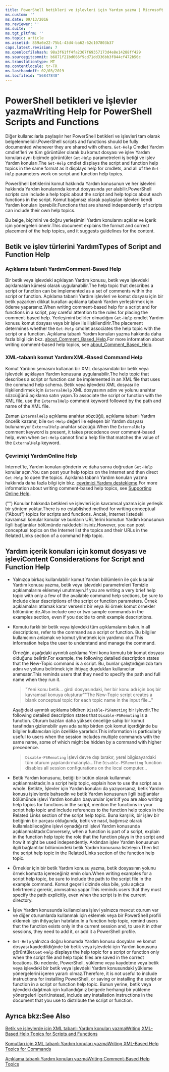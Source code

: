 ```yaml
---
title: PowerShell betikleri ve işlevleri için Yardım yazma | Microsoft Docs
ms.custom: ''
ms.date: 09/13/2016
ms.reviewer: ''
ms.suite: ''
ms.tgt_pltfrm: ''
ms.topic: article
ms.assetid: 859a6e22-75b1-43d4-ba62-62c107803b37
caps.latest.revision: 7
ms.openlocfilehash: 98a3f61ff4fa2367f69357173d4e8e14288ff429
ms.sourcegitcommit: b6871f21bd666f9cd71dd336bb3f844cf472b56c
ms.translationtype: MT
ms.contentlocale: tr-TR
ms.lasthandoff: 02/03/2019
ms.locfileid: "56847848"
---
```

# <a name="writing-help-for-powershell-scripts-and-functions"></a><span data-ttu-id="61e49-102">PowerShell betikleri ve İşlevler yazma</span><span class="sxs-lookup"><span data-stu-id="61e49-102">Writing Help for PowerShell Scripts and Functions</span></span>

<span data-ttu-id="61e49-103">Diğer kullanıcılarla paylaşılır her PowerShell betikleri ve işlevleri tam olarak belgelenmelidir.</span><span class="sxs-lookup"><span data-stu-id="61e49-103">PowerShell scripts and functions should be fully documented whenever they are shared with others.</span></span>
<span data-ttu-id="61e49-104">`Get-Help` Cmdlet Yardım cmdlet'leri ve tüm görüntüler olarak bu komut dosyası ve işlev Yardım konuları aynı biçimde görüntüler `Get-Help` parametreleri iş betiği ve işlev Yardım konuları.</span><span class="sxs-lookup"><span data-stu-id="61e49-104">The `Get-Help` cmdlet displays the script and function help topics in the same format as it displays help for cmdlets, and all of the `Get-Help` parameters work on script and function help topics.</span></span>

<span data-ttu-id="61e49-105">PowerShell betiklerini komut hakkında Yardım konusunun ve her işlevleri hakkında Yardım konularında komut dosyasında yer alabilir.</span><span class="sxs-lookup"><span data-stu-id="61e49-105">PowerShell scripts can include a help topic about the script and help topics about each functions in the script.</span></span>
<span data-ttu-id="61e49-106">Komut bağımsız olarak paylaşılan işlevleri kendi Yardım konuları içerebilir.</span><span class="sxs-lookup"><span data-stu-id="61e49-106">Functions that are shared independently of scripts can include their own help topics.</span></span>

<span data-ttu-id="61e49-107">Bu belge, biçimini ve doğru yerleşimini Yardım konularını açıklar ve içerik için yönergeleri önerir.</span><span class="sxs-lookup"><span data-stu-id="61e49-107">This document explains the format and correct placement of the help topics, and it suggests guidelines for the content.</span></span>

## <a name="types-of-script-and-function-help"></a><span data-ttu-id="61e49-108">Betik ve işlev türlerini Yardım</span><span class="sxs-lookup"><span data-stu-id="61e49-108">Types of Script and Function Help</span></span>

### <a name="comment-based-help"></a><span data-ttu-id="61e49-109">Açıklama tabanlı Yardım</span><span class="sxs-lookup"><span data-stu-id="61e49-109">Comment-Based Help</span></span>
<span data-ttu-id="61e49-110">Bir betik veya işlevdeki açıklayan Yardım konusu, betik veya işlevdeki açıklamaları kümesi olarak uygulanabilir.</span><span class="sxs-lookup"><span data-stu-id="61e49-110">The help topic that describes a script or function can be implemented as a set of comments within the script or function.</span></span>
<span data-ttu-id="61e49-111">Açıklama tabanlı Yardım işlevleri ve komut dosyası için bir betik yazarken dikkat kuralları açıklama tabanlı Yardım yerleştirmek için ödeme yaparsınız.</span><span class="sxs-lookup"><span data-stu-id="61e49-111">When writing comment-based help for a script and for functions in a script, pay careful attention to the rules for placing the comment-based help.</span></span>
<span data-ttu-id="61e49-112">Yerleşimini belirler olmadığını `Get-Help` cmdlet Yardım konusu komut dosyası veya bir işlev ile ilişkilendirir.</span><span class="sxs-lookup"><span data-stu-id="61e49-112">The placement determines whether the `Get-Help` cmdlet associates the help topic with the script or a function.</span></span>
<span data-ttu-id="61e49-113">Açıklama tabanlı Yardım konuları yazma hakkında daha fazla bilgi için bkz. [about_Comment_Based_Help](/powershell/module/microsoft.powershell.core/about/about_comment_based_help).</span><span class="sxs-lookup"><span data-stu-id="61e49-113">For more information about writing comment-based help topics, see [about_Comment_Based_Help](/powershell/module/microsoft.powershell.core/about/about_comment_based_help).</span></span>

### <a name="xml-based-command-help"></a><span data-ttu-id="61e49-114">XML-tabanlı komut Yardımı</span><span class="sxs-lookup"><span data-stu-id="61e49-114">XML-Based Command Help</span></span>
<span data-ttu-id="61e49-115">Komut Yardımı şemasını kullanan bir XML dosyasındaki bir betik veya işlevdeki açıklayan Yardım konusuna uygulanabilir.</span><span class="sxs-lookup"><span data-stu-id="61e49-115">The help topic that describes a script or function can be implemented in an XML file that uses the command help schema.</span></span>
<span data-ttu-id="61e49-116">Betik veya işlevdeki XML dosyası ile ilişkilendirmek için `ExternalHelp` XML dosyasının adını ve yolunu anahtar sözcüğünü açıklama satırı yapın.</span><span class="sxs-lookup"><span data-stu-id="61e49-116">To associate the script or function with the XML file, use the `ExternalHelp` comment keyword followed by the path and name of the XML file.</span></span>

<span data-ttu-id="61e49-117">Zaman `ExternalHelp` açıklama anahtar sözcüğü, açıklama tabanlı Yardım öncelik kazanır, bile `Get-Help` değeri ile eşleşen bir Yardım dosyası bulunamıyor `ExternalHelp` anahtar sözcüğü.</span><span class="sxs-lookup"><span data-stu-id="61e49-117">When the `ExternalHelp` comment keyword is present, it takes precedence over comment-based help, even when `Get-Help` cannot find a help file that matches the value of the `ExternalHelp` keyword.</span></span>

### <a name="online-help"></a><span data-ttu-id="61e49-118">Çevrimiçi Yardım</span><span class="sxs-lookup"><span data-stu-id="61e49-118">Online Help</span></span>
<span data-ttu-id="61e49-119">Internet'te, Yardım konuları gönderin ve daha sonra doğrudan `Get-Help` konular açın.</span><span class="sxs-lookup"><span data-stu-id="61e49-119">You can post your help topics on the Internet and then direct `Get-Help` to open the topics.</span></span>
<span data-ttu-id="61e49-120">Açıklama tabanlı Yardım konuları yazma hakkında daha fazla bilgi için bkz. [çevrimiçi Yardımı destekleme](../module/supporting-online-help.md).</span><span class="sxs-lookup"><span data-stu-id="61e49-120">For more information about writing comment-based help topics, see [Supporting Online Help](../module/supporting-online-help.md).</span></span>

<span data-ttu-id="61e49-121">("") Konular hakkında betikleri ve işlevleri için kavramsal yazma için yerleşik bir yöntem yoktur.</span><span class="sxs-lookup"><span data-stu-id="61e49-121">There is no established method for writing conceptual ("About") topics for scripts and functions.</span></span>
<span data-ttu-id="61e49-122">Ancak, Internet listedeki kavramsal konular konular ve bunların URL'lerini komutun Yardım konusunun ilgili bağlantılar bölümünde nakledebilirsiniz.</span><span class="sxs-lookup"><span data-stu-id="61e49-122">However, you can post conceptual topics on the Internet list the topics and their URLs in the Related Links section of a command help topic.</span></span>

## <a name="content-considerations-for-script-and-function-help"></a><span data-ttu-id="61e49-123">Yardım içerik konuları için komut dosyası ve işlevi</span><span class="sxs-lookup"><span data-stu-id="61e49-123">Content Considerations for Script and Function Help</span></span>

- <span data-ttu-id="61e49-124">Yalnızca birkaç kullanılabilir komut Yardım bölümlerin ile çok kısa bir Yardım konusu yazma, betik veya işlevdeki parametreleri Temizle açıklamalarını eklemeyi unutmayın.</span><span class="sxs-lookup"><span data-stu-id="61e49-124">If you are writing a very brief help topic with only a few of the available command help sections, be sure to include clear descriptions of the script or function parameters.</span></span> <span data-ttu-id="61e49-125">Örnek açıklamaları atlamak karar verseniz bir veya iki örnek komut örnekler bölümüne de.</span><span class="sxs-lookup"><span data-stu-id="61e49-125">Also include one or two sample commands in the examples section, even if you decide to omit example descriptions.</span></span>

- <span data-ttu-id="61e49-126">Komutu farklı bir betik veya işlevdeki tüm açıklamaların bakın.</span><span class="sxs-lookup"><span data-stu-id="61e49-126">In all descriptions, refer to the command as a script or function.</span></span> <span data-ttu-id="61e49-127">Bu bilgiler kullanıcının anlamak ve komut yönetmek için yardımcı olur.</span><span class="sxs-lookup"><span data-stu-id="61e49-127">This information helps the user to understand and manage the command.</span></span>

  <span data-ttu-id="61e49-128">Örneğin, aşağıdaki ayrıntılı açıklama Yeni konu komutu bir komut dosyası olduğunu belirtir.</span><span class="sxs-lookup"><span data-stu-id="61e49-128">For example, the following detailed description states that the New-Topic command is a script.</span></span> <span data-ttu-id="61e49-129">Bu, bunlar çalıştırdığınızda tam adını ve yolunu belirtmek için ihtiyaç duydukları kullanıcılar anımsatır.</span><span class="sxs-lookup"><span data-stu-id="61e49-129">This reminds users that they need to specify the path and full name when they run it.</span></span>

  > <span data-ttu-id="61e49-130">"Yeni konu betik... girdi dosyasındaki, her bir konu adı için boş bir kavramsal konuya oluşturur"</span><span class="sxs-lookup"><span data-stu-id="61e49-130">"The New-Topic script creates a blank conceptual topic for each topic name in the input file..."</span></span>

  <span data-ttu-id="61e49-131">Aşağıdaki ayrıntılı açıklama bildiren `Disable-PSRemoting` bir işlevdir.</span><span class="sxs-lookup"><span data-stu-id="61e49-131">The following detailed description states that `Disable-PSRemoting` is a function.</span></span> <span data-ttu-id="61e49-132">Oturum bazıları daha yüksek önceliğe sahip bir komut tarafından gizlenebilir aynı ada sahip birden çok komut içerdiğinde bu bilgiler kullanıcıları için özellikle yararlıdır.</span><span class="sxs-lookup"><span data-stu-id="61e49-132">This information is particularly useful to users when the session includes multiple commands with the same name, some of which might be hidden by a command with higher precedence.</span></span>

  > <span data-ttu-id="61e49-133">`Disable-PSRemoting` İşlevi devre dışı bırakır, yerel bilgisayardaki tüm oturum yapılandırmalarıyla...</span><span class="sxs-lookup"><span data-stu-id="61e49-133">The `Disable-PSRemoting` function disables all session configurations on the local computer...</span></span>

- <span data-ttu-id="61e49-134">Betik Yardım konusunu, betiği bir bütün olarak kullanmak açıklanmaktadır.</span><span class="sxs-lookup"><span data-stu-id="61e49-134">In a script help topic, explain how to use the script as a whole.</span></span> <span data-ttu-id="61e49-135">Betikte, İşlevler için Yardım konuları da yazıyorsanız, betik Yardım konusu işlevlerde bahsedin ve betik Yardım konusunun ilgili bağlantılar bölümünde işlevi Yardım konuları başvurular içerir.</span><span class="sxs-lookup"><span data-stu-id="61e49-135">If you are also writing help topics for functions in the script, mention the functions in your script help topic and include references to the function help topics in the Related Links section of the script help topic.</span></span> <span data-ttu-id="61e49-136">Buna karşılık, bir işlev bir betiğinin bir parçası olduğunda, betik ve nasıl, bağımsız olarak kullanılabileceğine işlevi oynadığı rol işlevi Yardım konusunda açıklanmaktadır.</span><span class="sxs-lookup"><span data-stu-id="61e49-136">Conversely, when a function is part of a script, explain in the function help topic the role that the function plays in the script and how it might be used independently.</span></span> <span data-ttu-id="61e49-137">Ardından işlev Yardım konusunun ilgili bağlantılar bölümündeki betik Yardım konusuna listeleyin.</span><span class="sxs-lookup"><span data-stu-id="61e49-137">Then list the script help topic in the Related Links section of the function help topic.</span></span>

- <span data-ttu-id="61e49-138">Örnekler için bir betik Yardım konusu yazma, betik dosyasının yolunu örnek komutta içereceğiniz emin olun.</span><span class="sxs-lookup"><span data-stu-id="61e49-138">When writing examples for a script help topic, be sure to include the path to the script file in the example command.</span></span> <span data-ttu-id="61e49-139">Komut geçerli dizinde olsa bile, yolu açıkça belirtmeniz gerekir, anımsatma yapar.</span><span class="sxs-lookup"><span data-stu-id="61e49-139">This reminds users that they must specify the path explicitly, even when the script is in the current directory.</span></span>

- <span data-ttu-id="61e49-140">İşlev Yardım konusunda kullanıcılara işlevi yalnızca mevcut oturum var ve diğer oturumlarda kullanmak için eklemek veya bir PowerShell profili eklemek için ihtiyaçları hatırlatın.</span><span class="sxs-lookup"><span data-stu-id="61e49-140">In a function help topic, remind users that the function exists only in the current session and, to use it in other sessions, they need to add it, or add it a PowerShell profile.</span></span>

- <span data-ttu-id="61e49-141">`Get-Help` yalnızca doğru konumda Yardım konusu dosyaları ve komut dosyası kaydedildiğinde bir betik veya işlevdeki için Yardım konusunu görüntüler.</span><span class="sxs-lookup"><span data-stu-id="61e49-141">`Get-Help` displays the help topic for a script or function only when the script file and help topic files are saved in the correct locations.</span></span> <span data-ttu-id="61e49-142">Bu nedenle, PowerShell, yükleme veya kaydetme veya betik veya işlevdeki bir betik veya işlevdeki Yardım konusundaki yükleme yönergelerini içeren yararlı olmaz.</span><span class="sxs-lookup"><span data-stu-id="61e49-142">Therefore, it is not useful to include instructions for installing PowerShell, or saving or installing the script or function in a script or function help topic.</span></span> <span data-ttu-id="61e49-143">Bunun yerine, betik veya işlevdeki dağıtmak için kullandığınız belgede herhangi bir yükleme yönergeleri içerir.</span><span class="sxs-lookup"><span data-stu-id="61e49-143">Instead, include any installation instructions in the document that you use to distribute the script or function.</span></span>

## <a name="see-also"></a><span data-ttu-id="61e49-144">Ayrıca bkz:</span><span class="sxs-lookup"><span data-stu-id="61e49-144">See Also</span></span>

 [<span data-ttu-id="61e49-145">Betik ve işlevlerde için XML tabanlı Yardım konuları yazma</span><span class="sxs-lookup"><span data-stu-id="61e49-145">Writing XML-Based Help Topics for Scripts and Functions</span></span>](./writing-xml-based-help-topics-for-scripts-and-functions.md)

 [<span data-ttu-id="61e49-146">Komutları için XML tabanlı Yardım konuları yazma</span><span class="sxs-lookup"><span data-stu-id="61e49-146">Writing XML-Based Help Topics for Commands</span></span>](./writing-xml-based-help-topics-for-commands.md)

 [<span data-ttu-id="61e49-147">Açıklama tabanlı Yardım konuları yazma</span><span class="sxs-lookup"><span data-stu-id="61e49-147">Writing Comment-Based Help Topics</span></span>](./writing-comment-based-help-topics.md)

